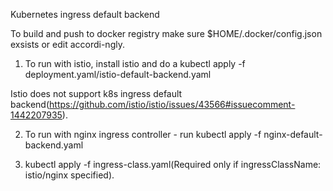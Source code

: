 Kubernetes ingress default backend


To build and push to docker registry make sure $HOME/.docker/config.json exsists or edit accordi-ngly.

1) To run with istio, install istio and do a kubectl apply -f deployment.yaml/istio-default-backend.yaml

Istio does not support k8s ingress default backend(https://github.com/istio/istio/issues/43566#issuecomment-1442207935).

2) To run with nginx ingress controller - run kubectl apply -f nginx-default-backend.yaml

3) kubectl apply -f ingress-class.yaml(Required only if ingressClassName: istio/nginx specified).  
 
